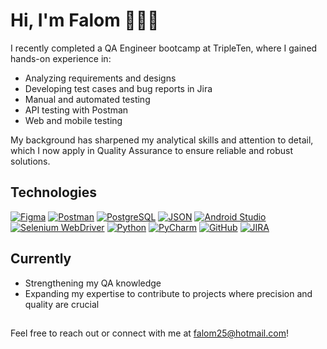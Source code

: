 # Hi, I'm Falom 👋🏽🌸

I recently completed a QA Engineer bootcamp at TripleTen, where I gained hands-on experience in:

- Analyzing requirements and designs
- Developing test cases and bug reports in Jira
- Manual and automated testing
- API testing with Postman
- Web and mobile testing

My background has sharpened my analytical skills and attention to detail, which I now apply in Quality Assurance to ensure reliable and robust solutions.

## Technologies

[![Figma](https://img.shields.io/badge/Figma-F24E1E?style=for-the-badge&logo=figma&logoColor=white)]() [![Postman](https://img.shields.io/badge/Postman-FF6C37?style=for-the-badge&logo=Postman&logoColor=white)]() [![PostgreSQL](https://img.shields.io/badge/PostgreSQL-336791?style=for-the-badge&logo=postgresql&logoColor=white)]() [![JSON](https://img.shields.io/badge/JSON-000000?style=for-the-badge&logo=json&logoColor=white)]() [![Android Studio](https://img.shields.io/badge/Android%20Studio-3DDC84?style=for-the-badge&logo=android-studio&logoColor=white)]() [![Selenium WebDriver](https://img.shields.io/badge/Selenium%20WebDriver-43B02A?style=for-the-badge&logo=selenium&logoColor=white)]() [![Python](https://img.shields.io/badge/Python-3776AB?style=for-the-badge&logo=python&logoColor=white)]() [![PyCharm](https://img.shields.io/badge/PyCharm-000000?style=for-the-badge&logo=pycharm&logoColor=white)]() [![GitHub](https://img.shields.io/badge/GitHub-181717?style=for-the-badge&logo=github&logoColor=white)]() [![JIRA](https://img.shields.io/badge/JIRA-0052CC?style=for-the-badge&logo=jira&logoColor=white)]()

## Currently

- Strengthening my QA knowledge
- Expanding my expertise to contribute to projects where precision and quality are crucial

## 

Feel free to reach out or connect with me at falom25@hotmail.com!
